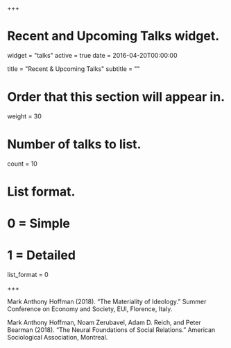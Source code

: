 +++
# Recent and Upcoming Talks widget.
widget = "talks"
active = true
date = 2016-04-20T00:00:00

title = "Recent & Upcoming Talks"
subtitle = ""

# Order that this section will appear in.
weight = 30

# Number of talks to list.
count = 10

# List format.
#   0 = Simple
#   1 = Detailed
list_format = 0

+++

Mark Anthony Hoffman (2018). “The Materiality of Ideology.” Summer Conference on Economy and Society, EUI, Florence, Italy.

Mark Anthony Hoffman, Noam Zerubavel, Adam D. Reich, and Peter Bearman (2018). “The Neural Foundations of Social Relations.” American Sociological Association, Montreal.

